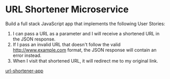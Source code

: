 # URL Shortener Microservice
Build a full stack JavaScript app that implements the following User Stories:
1. I can pass a URL as a parameter and I will receive a shortened URL in the JSON response.
2. If I pass an invalid URL that doesn't follow the valid http://www.example.com format, the JSON response will contain an error instead.
3. When I visit that shortened URL, it will redirect me to my original link.


[url-shortener-app](https://gotothis.herokuapp.com/)
